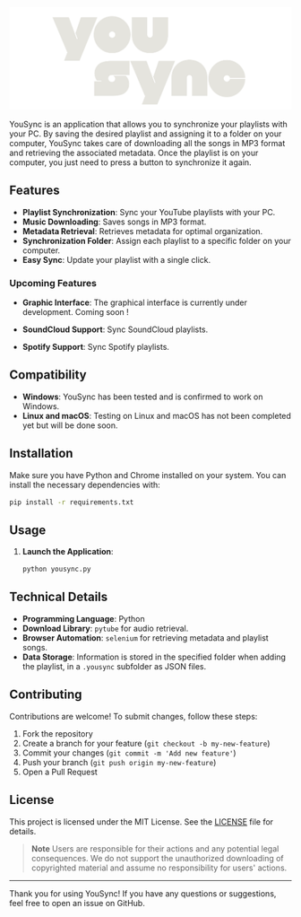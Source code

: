 ![YouSync Logo](YouSyncDev/gui/assets/images/YouSyncLogo.png)

YouSync is an application that allows you to synchronize your playlists with your PC. By saving the desired playlist and assigning it to a folder on your computer, YouSync takes care of downloading all the songs in MP3 format and retrieving the associated metadata. Once the playlist is on your computer, you just need to press a button to synchronize it again.

## Features

- **Playlist Synchronization**: Sync your YouTube playlists with your PC.
- **Music Downloading**: Saves songs in MP3 format.
- **Metadata Retrieval**: Retrieves metadata for optimal organization.
- **Synchronization Folder**: Assign each playlist to a specific folder on your computer.
- **Easy Sync**: Update your playlist with a single click.

### Upcoming Features
- **Graphic Interface**: The graphical interface is currently under development. Coming soon !
  
- **SoundCloud Support**: Sync SoundCloud playlists.
- **Spotify Support**: Sync Spotify playlists.

## Compatibility

- **Windows**: YouSync has been tested and is confirmed to work on Windows.
- **Linux and macOS**: Testing on Linux and macOS has not been completed yet but will be done soon.

## Installation

Make sure you have Python and Chrome installed on your system. You can install the necessary dependencies with:

```bash
pip install -r requirements.txt
```

## Usage

1. **Launch the Application**:
   ```bash
   python yousync.py
   ```

## Technical Details

- **Programming Language**: Python
- **Download Library**: `pytube` for audio retrieval.
- **Browser Automation**: `selenium` for retrieving metadata and playlist songs.
- **Data Storage**: Information is stored in the specified folder when adding the playlist, in a `.yousync` subfolder as JSON files.

## Contributing

Contributions are welcome! To submit changes, follow these steps:

1. Fork the repository
2. Create a branch for your feature (`git checkout -b my-new-feature`)
3. Commit your changes (`git commit -m 'Add new feature'`)
4. Push your branch (`git push origin my-new-feature`)
5. Open a Pull Request

## License

This project is licensed under the MIT License. See the [LICENSE](LICENSE) file for details.

> **Note**
> Users are responsible for their actions and any potential legal consequences. We do not support the unauthorized downloading of copyrighted material and assume no responsibility for users' actions.

---

Thank you for using YouSync! If you have any questions or suggestions, feel free to open an issue on GitHub.
